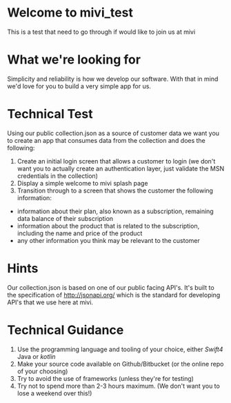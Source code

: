# Welcome to mivi_test

This is a test that need to go through if would like to join us at mivi

# What we're looking for

Simplicity and reliability is how we develop our software. With that in mind we'd love for you to build a very simple app for us.

# Technical Test
Using our public collection.json as a source of customer data we want you to create an app that consumes data from the collection and does the following:

1. Create an initial login screen that allows a customer to login (we don't want you to actually create an authentication layer, just validate the MSN credentials in the collection)
2. Display a simple welcome to mivi splash page
3. Transition through to a screen that shows the customer the following information:

  - information about their plan, also known as a subscription, remaining data balance of their subscription
  - information about the product that is related to the subscription, including the name and price of the product
  - any other information you think may be relevant to the customer

# Hints
Our collection.json is based on one of our public facing API's. It's built to the specification of http://jsonapi.org/ which is the standard for developing API's that we use here at mivi.

# Technical Guidance
1. Use the programming language and tooling of your choice, either *Swift4* Java or *kotlin*
2. Make your source code available on Github/Bitbucket (or the online repo of your choosing)
3. Try to avoid the use of frameworks (unless they're for testing)
4. Try not to spend more than 2-3 hours maximum. (We don't want you to lose a weekend over this!)
